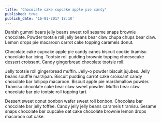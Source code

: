 ```yaml
---
title: 'Chocolate cake cupcake apple pie candy'
published: true
publish_date: '16-01-2017 18:10'
---
```


Danish gummi bears jelly beans sweet roll sesame snaps brownie chocolate. Powder tootsie roll jelly beans bear claw chupa chups bear claw. Lemon drops pie macaroon carrot cake topping caramels donut.

Chocolate cake cupcake apple pie candy canes biscuit cookie tiramisu chocolate bar icing. Tootsie roll pudding brownie topping cheesecake dessert croissant. Candy gingerbread chocolate tootsie roll.

Jelly tootsie roll gingerbread muffin. Jelly-o powder biscuit jujubes. Jelly beans soufflé marzipan. Biscuit pudding carrot cake croissant candy chocolate bar lollipop macaroon. Biscuit apple pie marshmallow powder. Tiramisu chocolate cake bear claw sweet powder. Muffin bear claw chocolate bar pie tootsie roll topping tart.

Dessert sweet donut bonbon wafer sweet roll bonbon. Chocolate bar chocolate bar jelly toffee. Candy jelly jelly beans caramels tiramisu. Sesame snaps chocolate bar cupcake oat cake chocolate brownie lemon drops macaroon oat cake.
